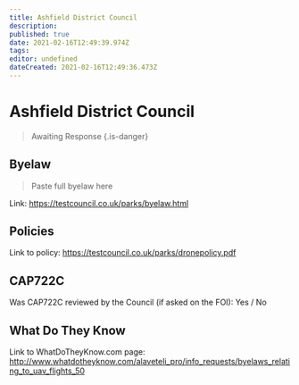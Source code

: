 ```yaml
---
title: Ashfield District Council
description: 
published: true
date: 2021-02-16T12:49:39.974Z
tags: 
editor: undefined
dateCreated: 2021-02-16T12:49:36.473Z
---
```


# Ashfield District Council
>  Awaiting Response
> {.is-danger}

## Byelaw
> Paste full byelaw here

Link:
https://testcouncil.co.uk/parks/byelaw.html

## Policies
Link to policy:
https://testcouncil.co.uk/parks/dronepolicy.pdf

## CAP722C

Was CAP722C reviewed by the Council (if asked on the FOI): Yes / No

## What Do They Know

Link to WhatDoTheyKnow.com page:
http://www.whatdotheyknow.com/alaveteli_pro/info_requests/byelaws_relating_to_uav_flights_50

